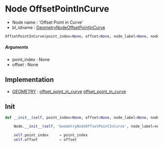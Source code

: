# Node OffsetPointInCurve

- Node name : 'Offset Point in Curve'
- bl_idname : [GeometryNodeOffsetPointInCurve](https://docs.blender.org/api/current/bpy.types.GeometryNodeOffsetPointInCurve.html)


``` python
OffsetPointInCurve(point_index=None, offset=None, node_label=None, node_color=None)
```
##### Arguments

- point_index : None
- offset : None

## Implementation

- [GEOMETRY](/docs/GeoNodes/socket_GEOMETRY.md) : [offset_point_in_curve](/docs/GeoNodes/socket_GEOMETRY.md#offset_point_in_curve) [offset_point_in_curve](/docs/GeoNodes/socket_GEOMETRY.md#offset_point_in_curve)

## Init

``` python
def __init__(self, point_index=None, offset=None, node_label=None, node_color=None):

    Node.__init__(self, 'GeometryNodeOffsetPointInCurve', node_label=node_label, node_color=node_color)

    self.point_index     = point_index
    self.offset          = offset
```
